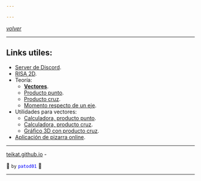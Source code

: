 ```yaml
---

---
```


<link rel="icon" href="etc/icon.png">

[*volver*][teikat]

---

## Links utiles:

- [Server de Discord][discord].
- [RISA 2D][drive].
- Teoría:
    - [**Vectores**][vec].
    - [Producto punto][xdot].
    - [Producto cruz][xcross].
    - [Momento respecto de un eje][ej].
- Utilidades para vectores:
    - [Calculadora, producto punto][calxp].
    - [Calculadora, producto cruz][calxx].
    - [Gráfico 3D con producto cruz][3dg].
- [Aplicación de pizarra online][aww].

---

[teikat.github.io][teikat] -

:ghost: `by` <span style="color: blue;">`patod01`</span> :ghost:

[teikat]: https://teikat.github.io

---

[discord]: https://discord.gg/xqDBsBE
[drive]: https://drive.google.com/file/d/12XjRZyeIfgdpwkwTM1DipfNFrjWIATP5/view
[vec]: https://es.wikipedia.org/wiki/Vector
[xdot]: https://es.wikipedia.org/wiki/Producto_escalar
[xcross]: https://es.wikipedia.org/wiki/Producto_vectorial
[ej]: https://www.uco.es/~me1leraj/momentos/lec01_1_5.htm
[calxp]: http://es.onlinemschool.com/math/assistance/vector/multiply/
[calxx]: http://es.onlinemschool.com/math/assistance/vector/multiply1/
[3dg]: https://www.geogebra.org/m/B6Uz5yWf
[aww]: https://awwapp.com/
